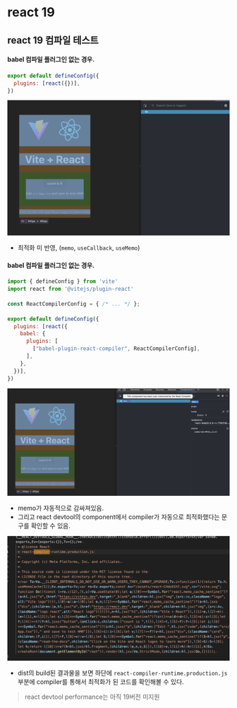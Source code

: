 # react 19

## react 19 컴파일 테스트

#### babel 컴파일 플러그인 없는 경우.

```js
export default defineConfig({
  plugins: [react({})],
})
```

![alt text](/images/1.png)

- 최적화 미 반영, (`memo`, `useCallback`, `useMemo`)

#### babel 컴파일 플러그인 없는 경우.

```js
import { defineConfig } from 'vite'
import react from '@vitejs/plugin-react'

const ReactCompilerConfig = { /* ... */ };

export default defineConfig({
  plugins: [react({
    babel: {
      plugins: [
        ["babel-plugin-react-compiler", ReactCompilerConfig],
      ],
    },
  })],
})
```

![alt text](/images/2.png)

- memo가 자동적으로 감싸져있음.
- 그리고 react devtool의 component에서 compiler가 자동으로 최적화했다는 문구를 확인할 수 있음.

![alt text](/images/3.png)

- dist의 build된 결과물을 보면 하단에 `react-compiler-runtime.production.js` 부분에 compiler를 통해서 최적화가 된 코드를 확인해볼 수 있다.

> react devtool performance는 아직 19버전 미지원
